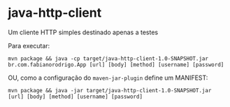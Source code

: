 # java-http-client
Um cliente HTTP simples destinado apenas a testes


Para executar:

```shell
mvn package && java -cp target/java-http-client-1.0-SNAPSHOT.jar br.com.fabianorodrigo.App [url] [body] [method] [username] [password]
```

OU, como a configuração do `maven-jar-plugin` define um MANIFEST:

```shell
mvn package && java -jar target/java-http-client-1.0-SNAPSHOT.jar [url] [body] [method] [username] [password]
```
